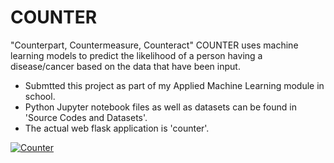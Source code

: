 # COUNTER
"Counterpart, Countermeasure, Counteract"
COUNTER uses machine learning models to predict the likelihood of a person having a disease/cancer based on the data that have been input.

- Submtted this project as part of my Applied Machine Learning module in school. 
- Python Jupyter notebook files as well as datasets can be found in 'Source Codes and Datasets'.
- The actual web flask application is 'counter'. 

[![Counter](https://img.youtube.com/vi/YOUTUBE_VIDEO_ID_HERE/0.jpg)](https://www.youtube.com/watch?v=o4VHfZTyW1c)
